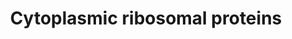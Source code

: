 ---
annotations:
- type: Pathway Ontology
  value: ribosome biogenesis pathway
authors:
- Kdahlquist
- MaintBot
- MartijnVanIersel
- Khanspers
- Christine Chichester
- AlexanderPico
- Eweitz
description: The contents of this pathway represents the ribosomal proteins involved
  in translation.  Proteins on this pathway have targeted assays available via the
  [https://assays.cancer.gov/available_assays?wp_id=WP477 CPTAC Assay Portal]
last-edited: 2021-05-16
organisms:
- Homo sapiens
redirect_from:
- /index.php/Pathway:WP477
- /instance/WP477
schema-jsonld:
- '@context': https://schema.org/
  '@id': https://wikipathways.github.io/pathways/WP477.html
  '@type': Dataset
  creator:
    '@type': Organization
    name: WikiPathways
  description: The contents of this pathway represents the ribosomal proteins involved
    in translation.  Proteins on this pathway have targeted assays available via the
    [https://assays.cancer.gov/available_assays?wp_id=WP477 CPTAC Assay Portal]
  keywords:
  - RPS18
  - RPS6KA6
  - RPS16
  - RPL7
  - RPS4X
  - RPL4
  - RPL7A
  - RPL38
  - RPS15A
  - RPS6KA2
  - RPL26
  - RPS9
  - UBA52
  - RPS13
  - RPS8
  - RPL23
  - RPL9
  - RPS29
  - RPS10
  - RPL34
  - RPS6KA1
  - RPS19
  - RPS3
  - RPL5
  - RPS28
  - RPL39
  - RPL27A
  - RPL27
  - RPLP2
  - RPL22
  - RPL19
  - RPL23A
  - RPL31
  - RPS3A
  - RPL41
  - RPL15
  - RPL6
  - RPL24
  - RPL28
  - RPLP0
  - RPL37
  - MRPL19
  - RPL14
  - RPL30
  - FAU
  - RPL3
  - RPS14
  - RPS2
  - RPS23
  - RPSA
  - RPS24
  - RPS26
  - RPS27A
  - RPS17
  - RPL32
  - RPS11
  - RPL8
  - RPL10
  - RPL21
  - RPL18
  - RPL12
  - RPL36
  - RPS6KB2
  - RPL35
  - RPL36A
  - RPL10A
  - RPL35A
  - RPL13A
  - RPS27
  - RPL11
  - RPLP1
  - RPS6
  - RPS5
  - RPS15
  - RPS21
  - RPS12
  - RPS20
  - RPL3L
  - RPL13
  - RPL18A
  - RPL17
  - RPS4Y1
  - RPS6KB1
  - RPL29
  - RPS7
  - RPS25
  - RPL37A
  - RPS6KA3
  license: CC0
  name: Cytoplasmic ribosomal proteins
seo: CreativeWork
title: Cytoplasmic ribosomal proteins
wpid: WP477
---